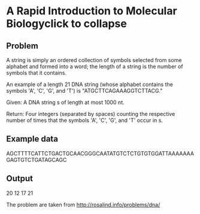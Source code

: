 # A Rapid Introduction to Molecular Biologyclick to collapse

## Problem

A string is simply an ordered collection of symbols selected from some alphabet and formed into a word; the length of a string is the number of symbols that it contains.

An example of a length 21 DNA string (whose alphabet contains the symbols 'A', 'C', 'G', and 'T') is "ATGCTTCAGAAAGGTCTTACG."

Given: A DNA string s of length at most 1000 nt.

Return: Four integers (separated by spaces) counting the respective number of times that the symbols 'A', 'C', 'G', and 'T' occur in s.

## Example data

AGCTTTTCATTCTGACTGCAACGGGCAATATGTCTCTGTGTGGATTAAAAAAAGAGTGTCTGATAGCAGC

## Output

20 12 17 21

The problem are taken from http://rosalind.info/problems/dna/
